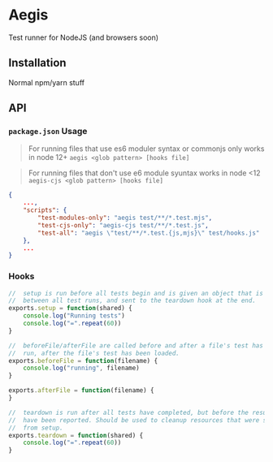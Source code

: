 # Aegis
Test runner for NodeJS (and browsers soon)

## Installation
Normal npm/yarn stuff

## API

### `package.json` Usage
> For running files that use es6 moduler syntax or commonjs
> only works in node 12+
> `aegis <glob pattern> [hooks file]`

> For running files that don't use e6 module syuntax
> works in node <12
> `aegis-cjs <glob pattern> [hooks file]`
```json
{
    ...,
    "scripts": {
        "test-modules-only": "aegis test/**/*.test.mjs",
        "test-cjs-only": "aegis-cjs test/**/*.test.js",
        "test-all": "aegis \"test/**/*.test.{js,mjs}\" test/hooks.js"
    },
    ...
}
```

### Hooks

```js
//  setup is run before all tests begin and is given an object that is shared
//  between all test runs, and sent to the teardown hook at the end.
exports.setup = function(shared) {
    console.log("Running tests")
    console.log("=".repeat(60))
}

//  beforeFile/afterFile are called before and after a file's test has been
//  run, after the file's test has been loaded.
exports.beforeFile = function(filename) {
    console.log("running", filename)
}

exports.afterFile = function(filename) {
}

//  teardown is run after all tests have completed, but before the results
//  have been reported. Should be used to cleanup resources that were shared
//  from setup.
exports.teardown = function(shared) {
    console.log("=".repeat(60))
}
```
